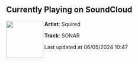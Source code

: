 ## Currently Playing on SoundCloud

[<img align="left" width="100" src="https://i1.sndcdn.com/artworks-lG4BX3ylBafA1Y25-ec2C4Q-t500x500.jpg">](https://soundcloud.com/squired/sonar)

**Artist**: Squired 

**Track**: SONAR

Last updated at 06/05/2024 10:47
